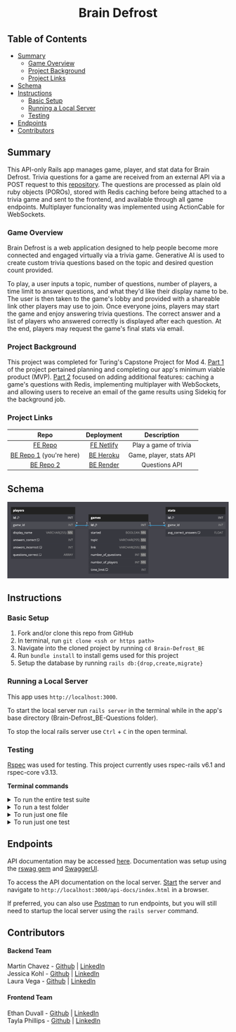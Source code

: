 # <center>Brain Defrost</center>

## Table of Contents

- [Summary](#summary)
  - [Game Overview](#game-overview)
  - [Project Background](#project-background)
  - [Project Links](#project-links)
- [Schema](#schema)
- [Instructions](#instructions)
  - [Basic Setup](#basic-setup)
  - [Running a Local Server](#running-a-local-server)
  - [Testing](#testing)
- [Endpoints](#endpoints)
- [Contributors](#contributors)

## Summary
This API-only Rails app manages game, player, and stat data for Brain Defrost. Trivia questions for a game are received from an external API via a POST request to this [repository](https://github.com/Brain-Defrost/Brain-Defrost_BE-Questions). The questions are processed as plain old ruby objects (POROs), stored with Redis caching before being attached to a trivia game and sent to the frontend, and available through all game endpoints. Multiplayer funcionality was implemented using ActionCable for WebSockets.

### Game Overview
Brain Defrost is a web application designed to help people become more connected and engaged virtually via a trivia game. Generative AI is used to create custom trivia questions based on the topic and desired question count provided.

To play, a user inputs a topic, number of questions, number of players, a time limit to answer questions, and what they'd like their display name to be. The user is then taken to the game's lobby and provided with a shareable link other players may use to join. Once everyone joins, players may start the game and enjoy answering trivia questions. The correct answer and a list of players who answered correctly is displayed after each question. At the end, players may request the game's final stats via email.

### Project Background

This project was completed for Turing's Capstone Project for Mod 4. [Part 1](https://mod4.turing.edu/projects/capstone/) of the project pertained planning and completing our app's minimum viable product (MVP). [Part 2](https://mod4.turing.edu/projects/capstone_expansion/) focused on adding additional features: caching a game's questions with Redis, implementing multiplayer with WebSockets, and allowing users to receive an email of the game results using Sidekiq for the background job.

### Project Links
|Repo|Deployment|Description|
|:--:|:--:|:--:|
|[FE Repo](https://github.com/Brain-Defrost/Brain-Defrost_FE)|[FE Netlify](https://brain-defrost.netlify.app/)| Play a game of trivia|
|[BE Repo 1](https://github.com/Brain-Defrost/Brain-Defrost_BE)  (you're here) | [BE Heroku](https://brain-defrost-f8afea5ead0a.herokuapp.com/)| Game, player, stats API|
|[BE Repo 2](https://github.com/Brain-Defrost/Brain-Defrost_BE-Questions)|[BE Render](https://brain-defrost-be-questions.onrender.com/)|Questions API|

## Schema

![schema diagram](image.png)

## Instructions
### Basic Setup
1. Fork and/or clone this repo from GitHub
2. In terminal, run `git clone <ssh or https path>`
3. Navigate into the cloned project by running `cd Brain-Defrost_BE`
4. Run `bundle install` to install gems used for this project
5. Setup the database by running `rails db:{drop,create,migrate}`

### Running a Local Server

This app uses `http://localhost:3000`.

To start the local server run `rails server` in the terminal while in the app's base directory (Brain-Defrost_BE-Questions folder).

To stop the local rails server use `Ctrl` + `C` in the open terminal.

### Testing
[Rspec](https://rspec.info/documentation/) was used for testing. This project currently uses rspec-rails v6.1 and rspec-core v3.13.

**Terminal commands**<br>
<details>
<summary>To run the entire test suite</summary>

```shell
bundle exec rspec spec
```
</details>

<details>
<summary>To run a test folder</summary>

```shell
bundle exec rspec spec/folder_name
# ex: bundle exec rspec spec/models
```
</details>

<details>
<summary>To run just one file</summary>

```shell
bundle exec rspec <path/to/test/file>
# ex: bundle exec rspec spec/requests/api/v1/games_spec.rb
```
</details>

<details>
<summary>To run just one test</summary>

```shell
bundle exec rspec <path/to/test/file>:test_line
# ex: bundle exec spec/requests/api/v1/players_spec.rb:76
```
</details>


## Endpoints

API documentation may be accessed [here](https://brain-defrost-f8afea5ead0a.herokuapp.com/api-docs/index.html). Documentation was setup using the [rswag gem](https://github.com/rswag/rswag?tab=readme-ov-file) and [SwaggerUI](https://swagger.io/tools/swagger-ui/). 

To access the API documentation on the local server. [Start](#local-server) the server and navigate to `http://localhost:3000/api-docs/index.html` in a browser.

If preferred, you can also use [Postman](https://www.postman.com/) to run endpoints, but you will still need to startup the local server using the `rails server` command.

## Contributors
#### Backend Team
Martin Chavez - [Github](https://github.com/laurarvegav) | [LinkedIn](https://www.linkedin.com/in/laurarvegav/)<br>
Jessica Kohl - [Github](https://github.com/kohljd) | [LinkedIn](https://www.linkedin.com/in/jessica-kohl-545785113/) <br>
Laura Vega - [Github](https://github.com/laurarvegav) | [LinkedIn](https://www.linkedin.com/in/laurarvegav/)

#### Frontend Team
Ethan Duvall - [Github](https://github.com/EthanDuvall) | [LinkedIn](https://www.linkedin.com/in/eaduvall/)<br>
Tayla Phillips - [Github](https://github.com/tednaphil) | [LinkedIn](https://www.linkedin.com/in/taylarichardsphillips/)
